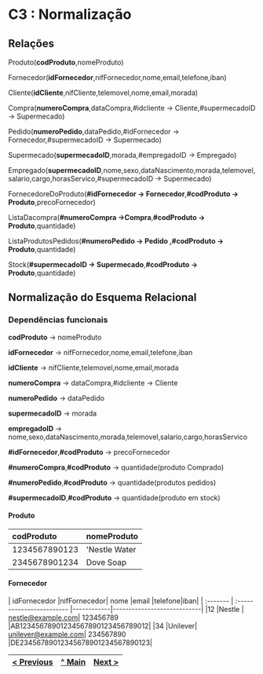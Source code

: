 # C3 : Normalização

## Relações
Produto(**codProduto**,nomeProduto)

Fornecedor(**idFornecedor**,nifFornecedor,nome,email,telefone,iban)

Cliente(**idCliente**,nifCliente,telemovel,nome,email,morada)

Compra(**numeroCompra**,dataCompra,#idcliente → Cliente,#supermecadoID → Supermecado)

Pedido(**numeroPedido**,dataPedido,#idFornecedor → Fornecedor,#supermecadoID → Supermecado)

Supermecado(**supermecadoID**,morada,#empregadoID → Empregado)

Empregado(**supermecadoID**,nome,sexo,dataNascimento,morada,telemovel,salario,cargo,horasServico,#supermecadoID → Supermecado)

FornecedoreDoProduto(**#idFornecedor → Fornecedor**,**#codProduto → Produto**,precoFornecedor)

ListaDacompra(**#numeroCompra →Compra**,**#codProduto → Produto**,quantidade)

ListaProdutosPedidos(**#numeroPedido → Pedido **,**#codProduto → Produto**,quantidade)

Stock(**#supermecadoID → Supermecado**,**#codProduto → Produto**,quantidade)

## Normalização do Esquema Relacional

### Dependências funcionais

**codProduto** → nomeProduto

**idFornecedor** → nifFornecedor,nome,email,telefone,iban

**idCliente**  → nifCliente,telemovel,nome,email,morada

**numeroCompra** → dataCompra,#idcliente → Cliente

**numeroPedido** → dataPedido

**supermecadoID** → morada

**empregadoID** → nome,sexo,dataNascimento,morada,telemovel,salario,cargo,horasServico

**#idFornecedor**,**#codProduto** → precoFornecedor

**#numeroCompra**,**#codProduto** → quantidade(produto Comprado)

**#numeroPedido**,**#codProduto** → quantidade(produtos pedidos)

**#supermecadoID**,**#codProduto** → quantidade(produto em stock)
#### Produto
| codProduto   |nomeProduto                |
| :------- | :------------------------ |
| 1234567890123   | 'Nestle Water   |
| 2345678901234  |Dove Soap         | 

#### Fornecedor
| idFornecedor  |nifFornecedor| nome  |email |telefone|iban|
| :------- | :------------------------ |------------|----------------------------|
|12 |Nestle  | nestle@example.com|      123456789    |AB12345678901234567890123456789012|
|34 |Unilever|    unilever@example.com|    234567890   |DE23456789012345678901234567890123|

[< Previous](rebd02.md) | [^ Main](/../../) | [Next >](rebd04.md)
:--- | :---: | ---: 
